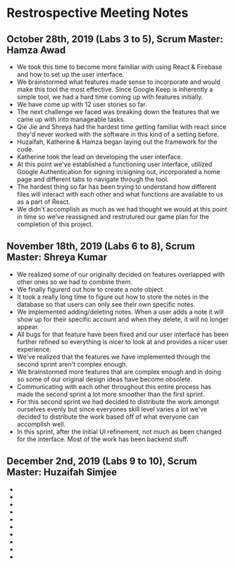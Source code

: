 # Restrospective Meeting Notes

## October 28th, 2019 (Labs 3 to 5), Scrum Master: Hamza Awad
- We took this time to become more familiar with using React & Firebase and how to set up the user interface. 
- We brainstormed what features made sense to incorporate and would make this tool the most effective. Since Google Keep is inherently a simple tool, we had a hard time coming up with features initially.
- We have come up with 12 user stories so far.
- The next challenge we faced was breaking down the features that we came up with into manageable tasks.
- Qie Jie and Shreya had the hardest time getting familiar with react since they'd never worked with the software in this kind of a setting before.
- Huzaifah, Katherine & Hamza began laying out the framework for the code.
- Katherine took the lead on developing the user interface.
- At this point we've established a functioning user interface, utilized Google Authentication for signing in/signing out, incorporated a home page and different tabs to navigate through the tool.
- The hardest thing so far has been trying to understand how different files will interact with each other and what functions are available to us as a part of React.
- We didn't accomplish as much as we had thought we would at this point in time so we've reassigned and restrutured our game plan for the completion of this project.

## November 18th, 2019 (Labs 6 to 8), Scrum Master: Shreya Kumar
- We realized some of our originally decided on features overlapped with other ones so we had to combine them.
- We finally figurerd out how to create a note object.
- It took a really long time to figure out how to store the notes in the database so that users can only see their own specific notes.
- We implemented adding/deleting notes. When a user adds a note it will show up for their specific account and when they delete, it will no longer appear.
- All bugs for that feature have been fixed and our user interface has been further refined so everything is nicer to look at and provides a nicer user experience.
- We've realized that the features we have implemented through the second sprint aren't complex enough.
- We brainstormed more features that are complex enough and in doing so some of our original design ideas have become obsolete.
- Communicating with each other throughout this entire process has made the second sprint a lot more smoother than the first sprint.
- For this second sprint we had decided to distribute the work amongst ourselves evenly but since everyones skill level varies a lot we've decided to distribute the work based off of what everyone can accomplish well.
- In this sprint, after the initial UI refinement, not much as been changed for the interface. Most of the work has been backend stuff.

## December 2nd, 2019 (Labs 9 to 10), Scrum Master: Huzaifah Simjee
-
-
-
-
-
-
-
-
-
-
